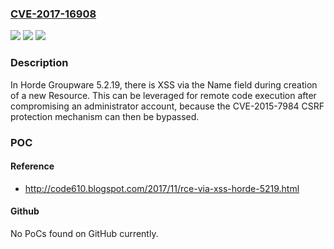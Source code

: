 ### [CVE-2017-16908](https://cve.mitre.org/cgi-bin/cvename.cgi?name=CVE-2017-16908)
![](https://img.shields.io/static/v1?label=Product&message=n%2Fa&color=blue)
![](https://img.shields.io/static/v1?label=Version&message=n%2Fa&color=blue)
![](https://img.shields.io/static/v1?label=Vulnerability&message=n%2Fa&color=brighgreen)

### Description

In Horde Groupware 5.2.19, there is XSS via the Name field during creation of a new Resource. This can be leveraged for remote code execution after compromising an administrator account, because the CVE-2015-7984 CSRF protection mechanism can then be bypassed.

### POC

#### Reference
- http://code610.blogspot.com/2017/11/rce-via-xss-horde-5219.html

#### Github
No PoCs found on GitHub currently.

